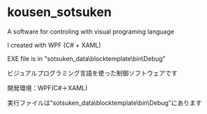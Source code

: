 # kousen_sotsuken
A software for controling with visual programing language

I created with WPF (C# + XAML)

EXE file is in "sotsuken_data\blocktemplate\bin\Debug"



ビジュアルプログラミング言語を使った制御ソフトウェアです

開発環境：WPF(C#＋XAML)

実行ファイルは"sotsuken_data\blocktemplate\bin\Debug"にあります
